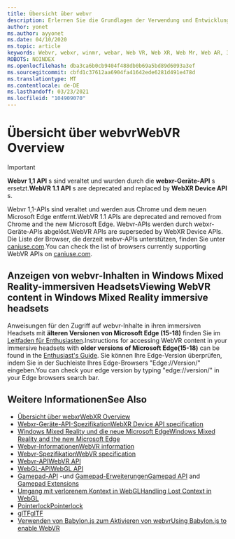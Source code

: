 ```yaml
---
title: Übersicht über webvr
description: Erlernen Sie die Grundlagen der Verwendung und Entwicklung für webvr-Anwendungen, die auf Windows Mixed Reality-immersiven Headsets ausgeführt werden.
author: yonet
ms.author: ayyonet
ms.date: 04/10/2020
ms.topic: article
keywords: Webvr, webxr, winmr, webar, Web VR, Web XR, Web Mr, Web AR, 360, 360 Video, 360 Videos, 360 Photo, 360 Fotos, 360 Content, immersives Web, immersiveweb, IW
ROBOTS: NOINDEX
ms.openlocfilehash: dba3ca6b0cb9404f488db0b69a5bd89d6093a3ef
ms.sourcegitcommit: cbfd1c37612aa6904fa41642ede6281d491e478d
ms.translationtype: MT
ms.contentlocale: de-DE
ms.lasthandoff: 03/23/2021
ms.locfileid: "104909070"
---
```

# <a name="webvr-overview"></a><span data-ttu-id="ccf1d-104">Übersicht über webvr</span><span class="sxs-lookup"><span data-stu-id="ccf1d-104">WebVR Overview</span></span>

> [!IMPORTANT]
> <span data-ttu-id="ccf1d-105">**Webvr 1,1 API** s sind veraltet und wurden durch die **webxr-Geräte-API** s ersetzt.</span><span class="sxs-lookup"><span data-stu-id="ccf1d-105">**WebVR 1.1 API** s are deprecated and replaced by **WebXR Device API** s.</span></span>

<span data-ttu-id="ccf1d-106">Webvr 1,1-APIs sind veraltet und werden aus Chrome und dem neuen Microsoft Edge entfernt.</span><span class="sxs-lookup"><span data-stu-id="ccf1d-106">WebVR 1.1 APIs are deprecated and removed from Chrome and the new Microsoft Edge.</span></span> <span data-ttu-id="ccf1d-107">Webvr-APIs werden durch webxr-Geräte-APIs abgelöst.</span><span class="sxs-lookup"><span data-stu-id="ccf1d-107">WebVR APIs are superseded by WebXR Device APIs.</span></span> <span data-ttu-id="ccf1d-108">Die Liste der Browser, die derzeit webvr-APIs unterstützen, finden Sie unter [caniuse.com](https://caniuse.com/#search=webvr).</span><span class="sxs-lookup"><span data-stu-id="ccf1d-108">You can check the list of browsers currently supporting WebVR APIs on [caniuse.com](https://caniuse.com/#search=webvr).</span></span>

## <a name="viewing-webvr-content-in-windows-mixed-reality-immersive-headsets"></a><span data-ttu-id="ccf1d-109">Anzeigen von webvr-Inhalten in Windows Mixed Reality-immersiven Headsets</span><span class="sxs-lookup"><span data-stu-id="ccf1d-109">Viewing WebVR content in Windows Mixed Reality immersive headsets</span></span>

<span data-ttu-id="ccf1d-110">Anweisungen für den Zugriff auf webvr-Inhalte in ihren immersiven Headsets mit **älteren Versionen von Microsoft Edge (15-18)** finden Sie im [Leitfaden für Enthusiasten](/windows/mixed-reality/enthusiast-guide/webvr).</span><span class="sxs-lookup"><span data-stu-id="ccf1d-110">Instructions for accessing WebVR content in your immersive headsets with **older versions of Microsoft Edge(15-18)** can be found in the [Enthusiast's Guide](/windows/mixed-reality/enthusiast-guide/webvr).</span></span> <span data-ttu-id="ccf1d-111">Sie können Ihre Edge-Version überprüfen, indem Sie in der Suchleiste Ihres Edge-Browsers "Edge://Version/" eingeben.</span><span class="sxs-lookup"><span data-stu-id="ccf1d-111">You can check your edge version by typing "edge://version/" in your Edge browsers search bar.</span></span>

## <a name="see-also"></a><span data-ttu-id="ccf1d-112">Weitere Informationen</span><span class="sxs-lookup"><span data-stu-id="ccf1d-112">See Also</span></span>

* [<span data-ttu-id="ccf1d-113">Übersicht über webxr</span><span class="sxs-lookup"><span data-stu-id="ccf1d-113">WebXR Overview</span></span>](webxr-overview.md)
* [<span data-ttu-id="ccf1d-114">Webxr-Geräte-API-Spezifikation</span><span class="sxs-lookup"><span data-stu-id="ccf1d-114">WebXR Device API specification</span></span>](https://immersive-web.github.io/webxr/)
* [<span data-ttu-id="ccf1d-115">Windows Mixed Reality und die neue Microsoft Edge</span><span class="sxs-lookup"><span data-stu-id="ccf1d-115">Windows Mixed Reality and the new Microsoft Edge</span></span>](/windows/mixed-reality/new-microsoft-edge)
* [<span data-ttu-id="ccf1d-116">Webvr-Informationen</span><span class="sxs-lookup"><span data-stu-id="ccf1d-116">WebVR information</span></span>](https://webvr.info)
* [<span data-ttu-id="ccf1d-117">Webvr-Spezifikation</span><span class="sxs-lookup"><span data-stu-id="ccf1d-117">WebVR specification</span></span>](https://w3c.github.io/webvr/)
* <span data-ttu-id="ccf1d-118">[Webvr-API](/previous-versions//mt806281(v=vs.85))</span><span class="sxs-lookup"><span data-stu-id="ccf1d-118">[WebVR API](/previous-versions//mt806281(v=vs.85))</span></span>
* <span data-ttu-id="ccf1d-119">[WebGL-API](/previous-versions/windows/internet-explorer/ie-developer/dev-guides/bg182648(v=vs.85))</span><span class="sxs-lookup"><span data-stu-id="ccf1d-119">[WebGL API](/previous-versions/windows/internet-explorer/ie-developer/dev-guides/bg182648(v=vs.85))</span></span>
* <span data-ttu-id="ccf1d-120">[Gamepad-API](https://msdn.microsoft.com/library/dn743630(v=vs.85).aspx) -und [Gamepad-Erweiterungen](https://w3c.github.io/gamepad/extensions.html)</span><span class="sxs-lookup"><span data-stu-id="ccf1d-120">[Gamepad API](https://msdn.microsoft.com/library/dn743630(v=vs.85).aspx) and [Gamepad Extensions](https://w3c.github.io/gamepad/extensions.html)</span></span>
* [<span data-ttu-id="ccf1d-121">Umgang mit verlorenem Kontext in WebGL</span><span class="sxs-lookup"><span data-stu-id="ccf1d-121">Handling Lost Context in WebGL</span></span>](https://www.khronos.org/webgl/wiki/HandlingContextLost)
* [<span data-ttu-id="ccf1d-122">Pointerlock</span><span class="sxs-lookup"><span data-stu-id="ccf1d-122">Pointerlock</span></span>](https://www.w3.org/TR/pointerlock/)
* [<span data-ttu-id="ccf1d-123">glTF</span><span class="sxs-lookup"><span data-stu-id="ccf1d-123">glTF</span></span>](https://www.khronos.org/gltf)
* [<span data-ttu-id="ccf1d-124">Verwenden von Babylon.js zum Aktivieren von webvr</span><span class="sxs-lookup"><span data-stu-id="ccf1d-124">Using Babylon.js to enable WebVR</span></span>](/windows/uwp/get-started/adding-webvr-to-a-babylonjs-game)